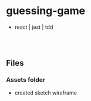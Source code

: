 # guessing-game

- react | jest | tdd


<br/><br/>

## Files



### Assets folder

- created sketch wireframe

